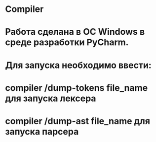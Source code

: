 # Compiler
# Работа сделана в ОС Windows в среде разработки PyCharm. 
# Для запуска необходимо ввести:
# compiler /dump-tokens file_name для запуска лексера
# compiler /dump-ast file_name для запуска парсера
